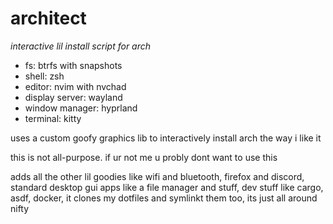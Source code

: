 # architect

*interactive lil install script for arch*

+ fs: btrfs with snapshots
+ shell: zsh
+ editor: nvim with nvchad
+ display server: wayland
+ window manager: hyprland
+ terminal: kitty

uses a custom goofy graphics lib to interactively install arch the way i like it

this is not all-purpose. if ur not me u probly dont want to use this

adds all the other lil goodies like wifi and bluetooth, firefox and discord, standard desktop gui apps like a file manager and stuff, dev stuff like cargo, asdf, docker, it clones my dotfiles and symlinkt them too, its just all around nifty